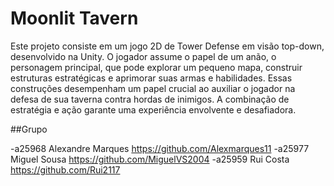 # Moonlit Tavern
Este projeto consiste em um jogo 2D de Tower Defense em visão top-down, desenvolvido na Unity. O jogador assume o papel de um anão, o personagem principal, que pode explorar um pequeno mapa, construir estruturas estratégicas e aprimorar suas armas e habilidades. Essas construções desempenham um papel crucial ao auxiliar o jogador na defesa de sua taverna contra hordas de inimigos. A combinação de estratégia e ação garante uma experiência envolvente e desafiadora.

##Grupo

-a25968 Alexandre Marques https://github.com/Alexmarques11
-a25977 Miguel Sousa https://github.com/MiguelVS2004
-a25959 Rui Costa https://github.com/Rui2117

